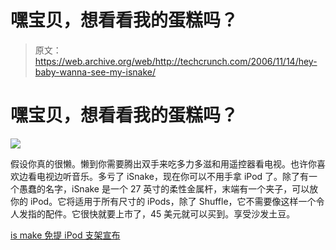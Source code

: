 # 嘿宝贝，想看看我的蛋糕吗？

> 原文：<https://web.archive.org/web/http://techcrunch.com/2006/11/14/hey-baby-wanna-see-my-isnake/>

# 嘿宝贝，想看看我的蛋糕吗？

![](img/34e2f12a2f465ad97738e89792cbbb5a.png)

假设你真的很懒。懒到你需要腾出双手来吃多力多滋和用遥控器看电视。也许你喜欢边看电视边听音乐。多亏了 iSnake，现在你可以不用手拿 iPod 了。除了有一个愚蠢的名字，iSnake 是一个 27 英寸的柔性金属杆，末端有一个夹子，可以放你的 iPod。它将适用于所有尺寸的 iPods，除了 Shuffle，它不需要像这样一个令人发指的配件。它很快就要上市了，45 美元就可以买到。享受沙发土豆。

[is make 免提 iPod 支架宣布](https://web.archive.org/web/20130627214749/http://ilounge.com/index.php/news/comments/isnake-hands-free-ipod-holder-announced/)